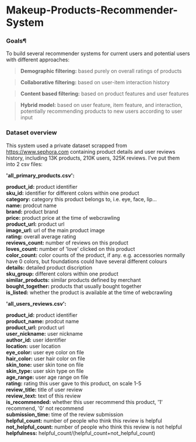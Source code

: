 # Makeup-Products-Recommender-System
### Goals¶
To build several recommender systems for current users and potential users with different approaches:

> __Demographic filtering:__ based purely on overall ratings of products

> __Collaborative filtering:__ based on user-item interaction history

> __Content based filtering:__ based on product features and user features

> __Hybrid model:__ based on user feature, item feature, and interaction, potentially recommending products to new users according to user input 


### Dataset overview
This system used a private dataset scrapped from https://www.sephora.com containing product details and user reviews history, including 13K products, 210K users, 325K reviews. I've put them into 2 csv files:

__'all_primary_products.csv':__

__product_id:__ product identifier<br>
__sku_id:__ identifier for different colors within one product<br>
__category:__ category this product belongs to, i.e. eye, face, lip...<br>
__name:__ prodcut name<br>
__brand:__ product brand<br>
__price:__ product price at the time of webcrawling<br>
__product_url:__ product url<br>
__image_url:__ url of the main product image<br>
__rating:__ overall average rating<br>
__reviews_count:__ number of reviews on this product<br>
__loves_count:__ number of 'love' clicked on this product<br>
__color_count:__ color counts of the product, if any. e.g. accessories normally have 0 colors, but foundations could have several different colours<br>
__details:__ detailed product discription<br>
__sku_group:__ different colors within one product<br>
__similar_products:__ similar products defined by merchant<br>
__bought_together:__ products that usually bought together<br>
__is_listed:__ whether the product is available at the time of webcrawling<br>

__'all_users_reviews.csv':__

__product_id:__ product identifier<br>
__product_name:__ prodcut name<br>
__product_url:__ product url<br>
__user_nickname:__ user nickname<br>
__author_id:__ user identifier <br>
__location:__ user location<br>
__eye_color:__ user eye color on file <br>
__hair_color:__ user hair color on file<br>
__skin_tone:__ user skin tone on file<br>
__skin_type:__ user skin type on file<br>
__age_range:__ user age range on file<br>
__rating:__ rating this user gave to this product, on scale 1-5<br>
__review_title:__ title of user review<br>
__review_text:__ text of this review<br>
__is_recommended:__ whether this user recommend this product, '1' recommend, '0' not recommend<br>
__submission_time:__ time of the review submission<br>
__helpful_count:__ number of people who think this review is helpful<br>
__not_helpful_count:__ number of people who think this review is not helpful<br>
__helpfulness:__ helpful_count/(helpful_count+not_helpful_count)<br>

